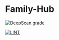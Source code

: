 # Family-Hub

[![DeepScan grade](https://deepscan.io/api/teams/13429/projects/16421/branches/352203/badge/grade.svg)](https://deepscan.io/dashboard#view=project&tid=13429&pid=16421&bid=352203)

[![LINT](https://github.com/manikandan-uthaman/family-hub/actions/workflows/main.yml/badge.svg)](https://github.com/manikandan-uthaman/family-hub/actions/workflows/main.yml)